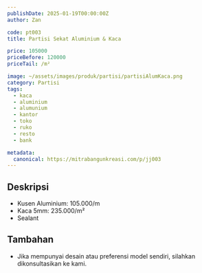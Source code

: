 ```yaml
---
publishDate: 2025-01-19T00:00:00Z
author: Zan

code: pt003
title: Partisi Sekat Aluminium & Kaca

price: 105000
priceBefore: 120000
priceTail: /m²

image: ~/assets/images/produk/partisi/partisiAlumKaca.png
category: Partisi
tags:
  - kaca
  - aluminium
  - alumunium
  - kantor
  - toko
  - ruko
  - resto
  - bank

metadata:
  canonical: https://mitrabangunkreasi.com/p/jj003
---
```


## Deskripsi

- Kusen Aluminium: 105.000/m
- Kaca 5mm: 235.000/m²
- Sealant

## Tambahan
- Jika mempunyai desain atau preferensi model sendiri, silahkan dikonsultasikan ke kami.